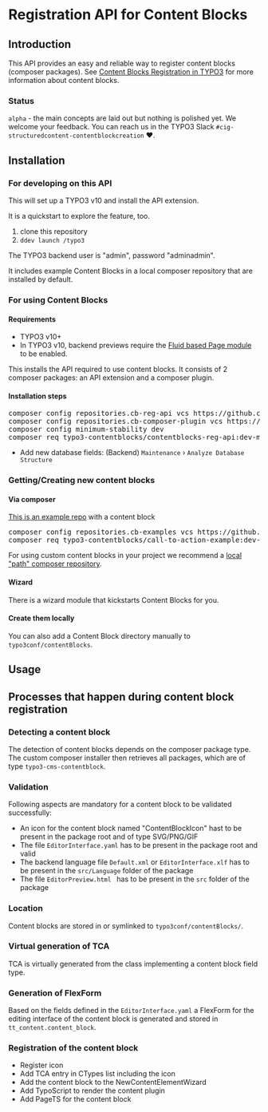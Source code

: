 # Registration API for Content Blocks

## Introduction

This API provides an easy and reliable way to register content blocks (composer packages).
See [Content Blocks Registration in TYPO3](https://github.com/TYPO3-Initiatives/structured-content/blob/master/Documentation/ContentBlocks/ContentBlockRegistration.md)
 for more information about content blocks.

### Status

`alpha` - the main concepts are laid out but nothing is polished yet. We welcome your feedback.
You can reach us in the TYPO3 Slack `#cig-structuredcontent-contentblockcreation` ❤️.

## Installation

### For developing on this API

This will set up a TYPO3 v10 and install the API extension.

It is a quickstart to explore the feature, too.

1) clone this repository
2) `ddev launch /typo3`

The TYPO3 backend user is "admin", password "adminadmin".

It includes example Content Blocks in a local composer repository that are installed by default.

### For using Content Blocks

#### Requirements
* TYPO3 v10+
* In TYPO3 v10, backend previews require the [Fluid based Page module](https://docs.typo3.org/c/typo3/cms-core/master/en-us/Changelog/10.3/Feature-90348-NewFluid-basedReplacementForPageLayoutView.html) to be enabled.

This installs the API required to use content blocks.
It consists of 2 composer packages: an API extension and a composer plugin.

#### Installation steps
<pre>
composer config repositories.cb-reg-api vcs https://github.com/TYPO3-Initiatives/content-block-registration-api.git
composer config repositories.cb-composer-plugin vcs https://github.com/TYPO3-Initiatives/content-blocks-composer-plugin.git
composer config minimum-stability dev
composer req typo3-contentblocks/contentblocks-reg-api:dev-master
</pre>

* Add new database fields: (Backend) `Maintenance` › `Analyze Database Structure`

### Getting/Creating new content blocks

#### Via composer

[This is an example repo](https://github.com/TYPO3-Initiatives/content-block-examples) with a content block
<pre>
composer config repositories.cb-examples vcs https://github.com/TYPO3-Initiatives/content-block-examples.git
composer req typo3-contentblocks/call-to-action-example:dev-master
</pre>

For using custom content blocks in your project we recommend a [local "path" composer repository](https://getcomposer.org/doc/05-repositories.md#path).

#### Wizard

There is a wizard module that kickstarts Content Blocks for you.

#### Create them locally

You can also add a Content Block directory manually to `typo3conf/contentBlocks`.

## Usage

## Processes that happen during content block registration

### Detecting a content block

The detection of content blocks depends on the composer package type.
The custom composer installer then retrieves all packages, which are of type `typo3-cms-contentblock`.

### Validation

Following aspects are mandatory for a content block to be validated successfully:

- An icon for the content block named "ContentBlockIcon" hast to be present in the package root and of type SVG/PNG/GIF
- The file `EditorInterface.yaml` has to be present in the package root and valid
- The backend language file `Default.xml` or `EditorInterface.xlf` has to be present in the `src/Language` folder of the package
- The file `EditorPreview.html ` has to be present in the `src` folder of the package

### Location

Content blocks are stored in or symlinked to `typo3conf/contentBlocks/`.

### Virtual generation of TCA

TCA is virtually generated from the class implementing a content block field type.

### Generation of FlexForm

Based on the fields defined in the `EditorInterface.yaml` a FlexForm for the editing interface of the content block
is generated and stored in `tt_content.content_block`.

### Registration of the content block

* Register icon
* Add TCA entry in CTypes list including the icon
* Add the content block to the NewContentElementWizard
* Add TypoScript to render the content plugin
* Add PageTS for the content block

